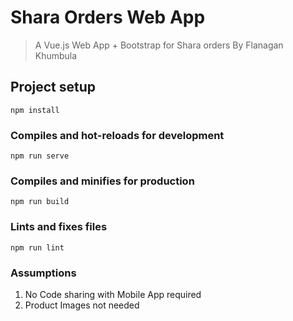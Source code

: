 # Shara Orders Web App
> A Vue.js Web App + Bootstrap for Shara orders By Flanagan Khumbula


## Project setup
```
npm install
```

### Compiles and hot-reloads for development
```
npm run serve
```

### Compiles and minifies for production
```
npm run build
```

### Lints and fixes files
```
npm run lint
```

### Assumptions

1. No Code sharing with Mobile App required
2. Product Images not needed
